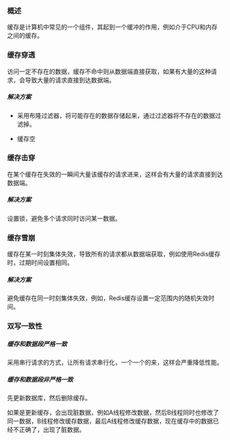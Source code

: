 ### 概述

缓存是计算机中常见的一个组件，其起到一个缓冲的作用，例如介于CPU和内存之间的缓存。

### 缓存穿透

访问一定不存在的数据，缓存不命中则从数据端直接获取，如果有大量的这种请求，会导致大量的请求直接到达数据端。

##### 解决方案

* 采用布隆过滤器，将可能存在的数据存储起来，通过过滤器将不存在的数据过滤掉。

* 缓存空

### 缓存击穿

在某个缓存在失效的一瞬间大量该缓存的请求进来，这样会有大量的请求直接到达数据端。

##### 解决方案

设置锁，避免多个请求同时访问某一数据。

### 缓存雪崩

缓存在某一时刻集体失效，导致所有的请求都从数据端获取，例如使用Redis缓存时，过期时间设置相同。

##### 解决方案

避免缓存在同一时刻集体失效，例如，Redis缓存设置一定范围内的随机失效时间。

### 双写一致性

##### 缓存和数据段严格一致

采用串行请求的方式，让所有请求串行化，一个一个的来，这样会严重降低性能。

##### 缓存和数据段非严格一致

先更新数据库，然后删除缓存。

如果是更新缓存，会出现脏数据，例如A线程修改数据，然后B线程同时也修改了同一数据，B线程修改缓存数据，最后A线程修改缓存数据，现在缓存中的数据已经不正确了，出现了脏数据。